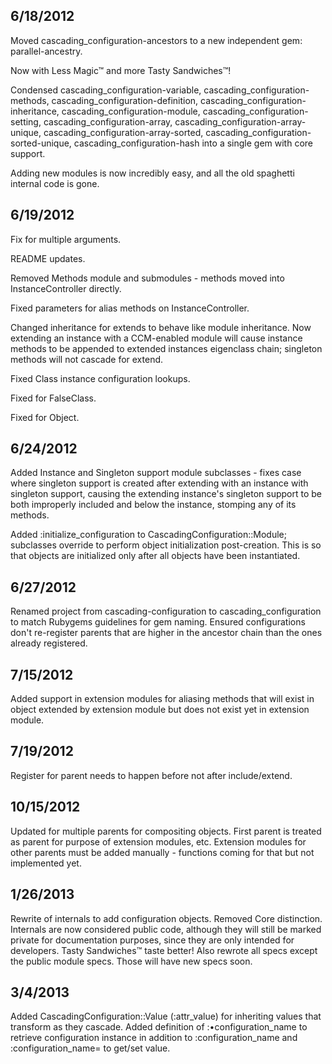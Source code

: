 
## 6/18/2012 ##

Moved cascading_configuration-ancestors to a new independent gem: parallel-ancestry.

Now with Less Magic™ and more Tasty Sandwiches™!

Condensed cascading_configuration-variable, cascading_configuration-methods, cascading_configuration-definition, cascading_configuration-inheritance, cascading_configuration-module, cascading_configuration-setting, cascading_configuration-array, cascading_configuration-array-unique, cascading_configuration-array-sorted, cascading_configuration-sorted-unique, cascading_configuration-hash into a single gem with core support.

Adding new modules is now incredibly easy, and all the old spaghetti internal code is gone.

## 6/19/2012 ##

Fix for multiple arguments.

README updates.

Removed Methods module and submodules - methods moved into InstanceController directly.

Fixed parameters for alias methods on InstanceController.

Changed inheritance for extends to behave like module inheritance. Now extending an instance with a CCM-enabled module will cause instance methods to be appended to extended instances eigenclass chain; singleton methods will not cascade for extend.

Fixed Class instance configuration lookups.

Fixed for FalseClass.

Fixed for Object.

## 6/24/2012 ##

Added Instance and Singleton support module subclasses - fixes case where singleton support is created after extending with an instance with singleton support, causing the extending instance's singleton support to be both improperly included and below the instance, stomping any of its methods.

Added :initialize_configuration to CascadingConfiguration::Module; subclasses override to perform object initialization post-creation. This is so that objects are initialized only after all objects have been instantiated.

## 6/27/2012 ##

Renamed project from cascading-configuration to cascading_configuration to match Rubygems guidelines for gem naming.
Ensured configurations don't re-register parents that are higher in the ancestor chain than the ones already registered.

## 7/15/2012 ##

Added support in extension modules for aliasing methods that will exist in object extended by extension module but does not exist yet in extension module.

## 7/19/2012 ##

Register for parent needs to happen before not after include/extend.

## 10/15/2012 ##

Updated for multiple parents for compositing objects. 
First parent is treated as parent for purpose of extension modules, etc.
Extension modules for other parents must be added manually - functions coming for that but not implemented yet.

## 1/26/2013 ##

Rewrite of internals to add configuration objects.
Removed Core distinction. Internals are now considered public code, although they will still be marked private for documentation purposes, since they are only intended for developers.
Tasty Sandwiches™ taste better!
Also rewrote all specs except the public module specs. Those will have new specs soon.

## 3/4/2013 ##

Added CascadingConfiguration::Value (:attr_value) for inheriting values that transform as they cascade. 
Added definition of :•configuration_name to retrieve configuration instance in addition to :configuration_name and :configuration_name= to get/set value.
